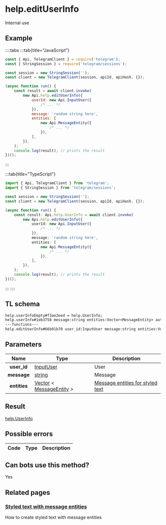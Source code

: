 # help.editUserInfo

Internal use

## Example

::::tabs
:::tab{title="JavaScript"}

```js
const { Api, TelegramClient } = require('telegram');
const { StringSession } = require('telegram/sessions');

const session = new StringSession('');
const client = new TelegramClient(session, apiId, apiHash, {});

(async function run() {
    const result = await client.invoke(
        new Api.help.editUserInfo({
            userId: new Api.InputUser({
                /* ... */
            }),
            message: 'random string here',
            entities: [
                new Api.MessageEntity({
                    /* ... */
                }),
            ],
        }),
    );
    console.log(result); // prints the result
})();
```

:::

:::tab{title="TypeScript"}

```ts
import { Api, TelegramClient } from 'telegram';
import { StringSession } from 'telegram/sessions';

const session = new StringSession('');
const client = new TelegramClient(session, apiId, apiHash, {});

(async function run() {
    const result: Api.help.UserInfo = await client.invoke(
        new Api.help.editUserInfo({
            userId: new Api.InputUser({
                /* ... */
            }),
            message: 'random string here',
            entities: [
                new Api.MessageEntity({
                    /* ... */
                }),
            ],
        }),
    );
    console.log(result); // prints the result
})();
```

:::
::::

## TL schema

```txt
help.userInfoEmpty#f3ae2eed = help.UserInfo;
help.userInfo#1eb3758 message:string entities:Vector<MessageEntity> author:string date:int = help.UserInfo;
---functions---
help.editUserInfo#66b91b70 user_id:InputUser message:string entities:Vector<MessageEntity> = help.UserInfo;
```

## Parameters

|     Name     | Type                                                                                                                  | Description                                                                |
| :----------: | --------------------------------------------------------------------------------------------------------------------- | -------------------------------------------------------------------------- |
| **user_id**  | [InputUser](https://core.telegram.org/type/InputUser)                                                                 | User                                                                       |
| **message**  | [string](https://core.telegram.org/type/string)                                                                       | Message                                                                    |
| **entities** | [Vector](https://core.telegram.org/type/Vector%20t) < [MessageEntity](https://core.telegram.org/type/MessageEntity) > | [Message entities for styled text](https://core.telegram.org/api/entities) |

## Result

[help.UserInfo](https://core.telegram.org/type/help.UserInfo)

## Possible errors

| Code | Type | Description |
| :--: | ---- | ----------- |

## Can bots use this method?

Yes

## Related pages

### [Styled text with message entities](https://core.telegram.org/api/entities)

How to create styled text with message entities
